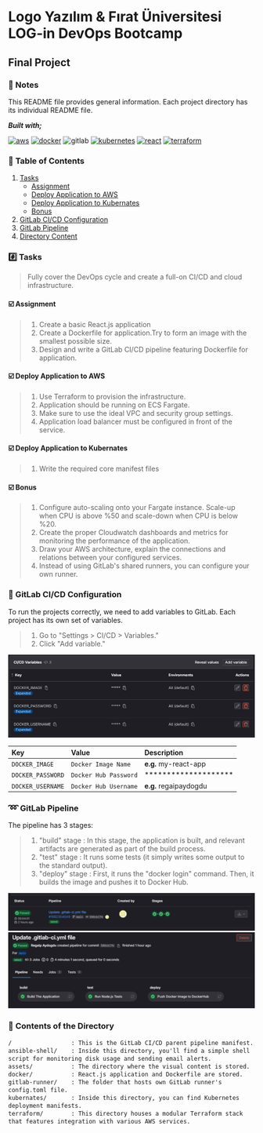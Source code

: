 # Logo Yazılım & Fırat Üniversitesi LOG-in DevOps Bootcamp

## Final Project

### :notebook: Notes

This README file provides general information. Each project directory has its individual README file.

**_Built with;_**

[![aws][#aws]][@aws] [![docker][#docker]][@docker] ![gitlab][#gitlab] [![kubernetes][#kubernetes]][@kubernetes] [![react][#react]][@react]  [![terraform][#terraform]][@terraform] 

### :open_book: **Table of Contents**

1. [Tasks](#hash-assignment-)
   - [Assignment](#ballot_box_with_check-essential-tasks)
   - [Deploy Application to AWS](#asterisk-optional-tasks)
   - [Deploy Application to Kubernates](#asterisk-optional-tasks)
   - [Bonus](#asterisk-optional-tasks)
2. [GitLab CI/CD Configuration](#notebook_with_decorative_cover-overview-)
3. [GitLab Pipeline](#sparkles-featured-)
4. [Directory Content](#open_file_folder-directory-content-)

### :hash: **Tasks**

> Fully cover the DevOps cycle and create a full-on CI/CD and cloud infrastructure.

#### :ballot_box_with_check: **Assignment**

> 1. Create a basic React.js application
> 2. Create a Dockerfile for application.Try to form an image with the smallest possible size.
> 3. Design and write a GitLab CI/CD pipeline featuring Dockerfile for application.

#### :ballot_box_with_check: **Deploy Application to AWS**

> 1. Use Terraform to provision the infrastructure.
> 2. Application should be running on ECS Fargate.
> 3. Make sure to use the ideal VPC and security group settings.
> 4. Application load balancer must be configured in front of the service.

#### :ballot_box_with_check: **Deploy Application to Kubernates**

> 1. Write the required core manifest files

#### :ballot_box_with_check: **Bonus**

> 1. Configure auto-scaling onto your Fargate instance. Scale-up when CPU is above %50 and scale-down when CPU is below %20.
> 2. Create the proper Cloudwatch dashboards and metrics for monitoring the performance of the application.
> 3. Draw your AWS architecture, explain the connections and relations between your configured services.
> 4. Instead of using GitLab's shared runners, you can configure your own runner.


### :wrench: GitLab CI/CD Configuration

To run the projects correctly, we need to add variables to GitLab. Each project has its own set of variables.

> 1. Go to "Settings > CI/CD > Variables."
> 2. Click "Add variable."


![Gitlab CI/CD Variables][#gitlabci-variables]

| Key | Value     | Description                |
| :-------- | :------- | :------------------------- |
| `DOCKER_IMAGE` | `Docker Image Name` | **e.g.** my-react-app |
| `DOCKER_PASSWORD` | `Docker Hub Password` | ******************** |
| `DOCKER_USERNAME` | `Docker Hub Username` | **e.g.** regaipaydogdu |


### :loop: GitLab Pipeline

The pipeline has 3 stages:

> 1. "build" stage  : In this stage, the application is built, and relevant artifacts are generated as part of the build process.
> 2. "test" stage   : It runs some tests (it simply writes some output to the standard output).
> 3. "deploy" stage : First, it runs the "docker login" command. Then, it builds the image and pushes it to Docker Hub.

![Gitlab CI/CD Pıpeline Status][#gitlabci-pipeline-status]
![Gitlab CI/CD Pıpeline][#gitlabci-pipeline]




### :open_file_folder: **Contents of the Directory**

```
/                 : This is the GitLab CI/CD parent pipeline manifest.
ansible-shell/    : Inside this directory, you'll find a simple shell script for monitoring disk usage and sending email alerts.
assets/           : The directory where the visual content is stored.
docker/           : React.js application and Dockerfile are stored.
gitlab-runner/    : The folder that hosts own GitLab runner's config.toml file.
kubernates/       : Inside this directory, you can find Kubernetes deployment manifests.
terraform/        : This directory houses a modular Terraform stack that features integration with various AWS services.
```





















[#gitlabci-pipeline]: ./assets/images/gitlabci-pipeline.PNG
[#gitlabci-pipeline-status]: ./assets/images/gitlabci-pipeline-status.PNG
[#gitlabci-variables]: ./assets/images/gitlabci-variables.png

[#gitlab]: https://img.shields.io/badge/GitLab%20CI/CD-330F63?style=flat&logo=gitlab&logoColor=white
[#react]: https://img.shields.io/badge/React-20232A?style=flat&logo=react&logoColor=61DAFB
[#docker]: https://img.shields.io/badge/Docker-2CA5E0?style=flat&logo=docker&logoColor=white
[#terraform]: https://img.shields.io/badge/Terraform-7B42BC?style=flat&logo=terraform&logoColor=white
[#aws]: https://img.shields.io/badge/AWS-FF9900?style=flat&logo=amazonaws&logoColor=white
[#kubernetes]: https://img.shields.io/badge/kubernetes-326ce5.svg?&style=flat&logo=kubernetes&logoColor=white


[@react]: https://reactjs.org/
[@docker]: https://www.docker.com/
[@terraform]: https://www.terraform.io/
[@aws]: https://aws.amazon.com/
[@kubernetes]: https://kubernetes.io/

